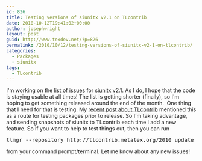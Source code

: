 ```yaml
---
id: 826
title: Testing versions of siunitx v2.1 on TLcontrib
date: 2010-10-12T19:41:02+00:00
author: josephwright
layout: post
guid: http://www.texdev.net/?p=826
permalink: /2010/10/12/testing-versions-of-siunitx-v2-1-on-tlcontrib/
categories:
  - Packages
  - siunitx
tags:
  - TLcontrib
---
```

I'm working on the <a href="http://bitbucket.org/josephwright/siunitx/issues?status=new&amp;status=open&amp;milestone=v2.1">list of issues</a> for <a title="A comprehensvie (SI) units package" href="http://ctan.org/pkg/siunitx">siunitx</a> v2.1. As I do, I hope that the code is staying usable at all times! The list is getting shorter (finally), so I'm hoping to get something released around the end of the month.  One thing that I need for that is testing. My <a title="TeX Live packaging expands" href="http://www.texdev.net/2010/10/09/tex-live-packaging-expands/">recent post about TLcontrib</a> mentioned this as a route for testing packages prior to release. So I'm taking advantage, and sending snapshots of siunitx to TLcontrib each time I add a new feature. So if you want to help to test things out, then you can run
<pre>tlmgr --repository http://tlcontrib.metatex.org/2010 update siunitx</pre>
from your command prompt/terminal. Let me know about any new issues!
